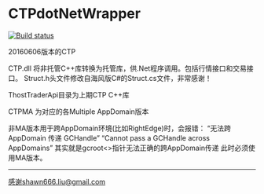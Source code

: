 # CTPdotNetWrapper

[![Build status](https://ci.appveyor.com/api/projects/status/biiillpk0ar6stv7?svg=true)](https://ci.appveyor.com/project/joychin/ctpdotnetwrapper)

20160606版本的CTP

CTP.dll
将非托管C++库转换为托管库，供.Net程序调用。包括行情接口和交易接口。
Struct.h头文件修改自海风版C#的Struct.cs文件，非常感谢！


ThostTraderApi目录为上期CTP C++库

CTPMA 
为对应的各Multiple AppDomain版本

非MA版本用于跨AppDomain环境(比如RightEdge)时，会报错：
“无法跨 AppDomain 传递 GCHandle”
“Cannot pass a GCHandle across AppDomains”
其实就是gcroot<>指针无法正确的跨AppDomain传递
此时必须使用MA版本。

----------------------------
感谢shawn666.liu@gmail.com
